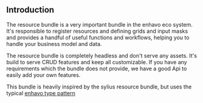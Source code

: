 ## Introduction

The resource bundle is a very important bundle in the enhavo eco system. 
It's responsible to register resources and defining grids and input masks
and provides a handful of useful functions and workflows, helping you to handle your business model and data.

The resource bundle is completely headless and don't serve any assets. 
It's build to serve CRUD features and keep all customizable.
If you have any requirements which the bundle does not provide, we have a good Api
to easily add your own features.

This bundle is heavily inspired by the sylius resource bundle, but uses the typical [enhavo type pattern](/book/components/type/index)
